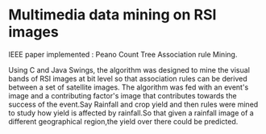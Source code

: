 # Multimedia data mining on RSI images

  IEEE paper implemented : Peano Count Tree Association rule Mining.
  
  
  Using C and Java Swings, the algorithm was designed to mine the visual bands of RSI images at bit level so that association rules can be derived between a set of satellite images.
  The algorithm was fed with an event's image and a contributing factor's image that contributes towards the success of the event.Say Rainfall and crop yield and then rules were mined to study how yield is affected by rainfall.So that given a rainfall image of a different geographical region,the yield over there could be predicted.
